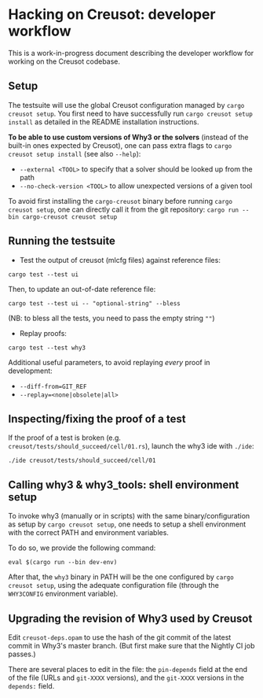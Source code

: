 # Hacking on Creusot: developer workflow

This is a work-in-progress document describing the developer workflow for
working on the Creusot codebase.

## Setup

The testsuite will use the global Creusot configuration managed by 
`cargo creusot setup`. 
You first need to have successfully run `cargo creusot setup install` as
detailed in the README installation instructions.

**To be able to use custom versions of Why3 or the solvers** (instead of the
built-in ones expected by Creusot), one can pass extra flags to 
`cargo creusot setup install` (see also `--help`):
- `--external <TOOL>` to specify that a solver should be looked up from the path
- `--no-check-version <TOOL>` to allow unexpected versions of a given tool

To avoid first installing the `cargo-creusot` binary before running `cargo
  creusot setup`, one can directly call it from the git repository: `cargo run
  --bin cargo-creusot creusot setup`

## Running the testsuite

- Test the output of creusot (mlcfg files) against reference files:
```
cargo test --test ui
```

Then, to update an out-of-date reference file:
```
cargo test --test ui -- "optional-string" --bless
```

(NB: to bless all the tests, you need to pass the empty string `""`)

- Replay proofs:
```
cargo test --test why3
```

Additional useful parameters, to avoid replaying *every* proof in development:
- `--diff-from=GIT_REF`
- `--replay=<none|obsolete|all>`

## Inspecting/fixing the proof of a test

If the proof of a test is broken (e.g.
`creusot/tests/should_succeed/cell/01.rs`), launch the why3 ide with `./ide`:
```
./ide creusot/tests/should_succeed/cell/01
```

## Calling why3 & why3_tools: shell environment setup

To invoke why3 (manually or in scripts) with the same binary/configuration as
setup by `cargo creusot setup`, one needs to setup a shell environment with the
correct PATH and environment variables.

To do so, we provide the following command:
```
eval $(cargo run --bin dev-env)
```

After that, the `why3` binary in PATH will be the one configured by
`cargo creusot setup`, using the adequate configuration file (through the
`WHY3CONFIG` environment variable).

## Upgrading the revision of Why3 used by Creusot

Edit `creusot-deps.opam` to use the hash of the git commit of the latest commit
in Why3's master branch. (But first make sure that the Nightly CI job passes.)

There are several places to edit in the file: the `pin-depends` field at the end
of the file (URLs and `git-XXXX` versions), and the `git-XXXX` versions in the
`depends:` field.
